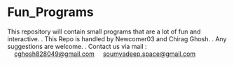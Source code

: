 # Fun_Programs
This repository will contain small programs that are a lot of fun and interactive.
.
This Repo is handled by Newcomer03 and Chirag Ghosh.
.
Any suggestions are welcome.
.
Contact us via mail : 
&nbsp;&nbsp;&nbsp;&nbsp;cghosh828049@gmail.com
&nbsp;&nbsp;&nbsp;&nbsp;soumyadeep.space@gmail.com
